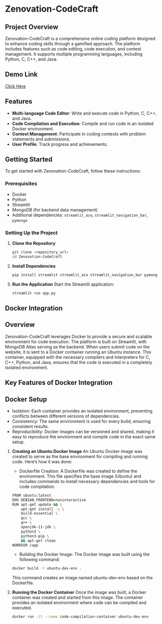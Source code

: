 # Zenovation-CodeCraft

## Project Overview

Zenovation-CodeCraft is a comprehensive online coding platform designed to enhance coding skills through a gamified approach. The platform includes features such as code editing, code execution, and contest management. It supports multiple programming languages, including Python, C, C++, and Java.

## Demo Link

[Click Here](https://drive.google.com/drive/folders/1pqMG3NFnDIMa3ZGOwfyKBuyKQLiu7_aY?usp=sharing)

## Features

- **Multi-language Code Editor**: Write and execute code in Python, C, C++, and Java.
- **Code Compilation and Execution**: Compile and run code in an isolated Docker environment.
- **Contest Management**: Participate in coding contests with problem statements and submissions.
- **User Profile**: Track progress and achievements.

## Getting Started

To get started with Zenovation-CodeCraft, follow these instructions:

### Prerequisites

- Docker
- Python
- Streamlit
- MongoDB (for backend data management)
- Additional dependencies: `streamlit_ace`, `streamlit_navigation_bar`, `pymongo`

### Setting Up the Project

1. **Clone the Repository**
   ```bash
   git clone <repository_url>
   cd Zenovation-CodeCraft
   ```
2. **Install Dependencies**
   ```bash
   pip install streamlit streamlit_ace streamlit_navigation_bar pymongo
   ```
3. **Run the Application**
   Start the Streamlit application:
   ```bash
   streamlit run app.py
   ```

## Docker Integration

## Overview

Zenovation-CodeCraft leverages Docker to provide a secure and scalable environment for code execution. The platform is built on Streamlit, with MongoDB Atlas serving as the backend. When users submit code on the website, it is sent to a Docker container running an Ubuntu instance. This container, equipped with the necessary compilers and interpreters for C, C++, Python, and Java, ensures that the code is executed in a completely isolated environment.

## Key Features of Docker Integration

## Docker Setup
   - Isolation: Each container provides an isolated environment, preventing conflicts between different versions of dependencies.
   - Consistency: The same environment is used for every build, ensuring consistent results.
   - Reproducibility: Docker images can be versioned and shared, making it easy to reproduce the environment and compile code in the exact same setup.


1. **Creating an Ubuntu Docker Image**
   An Ubuntu Docker image was created to serve as the base environment for compiling and running code. Here’s how it was done:
   - Dockerfile Creation: A Dockerfile was created to define the environment. This file specifies the base image (Ubuntu) and includes commands to install necessary dependencies and tools for code compilation.
   ```bash
   FROM ubuntu:latest
   ENV DEBIAN_FRONTEND=noninteractive
   RUN apt-get update && \
       apt-get install -y \
       build-essential \
       gcc \
       g++ \
       openjdk-11-jdk \
       python3 \
       python3-pip \
       && apt-get clean
   WORKDIR /app
   ```
   - Building the Docker Image: The Docker image was built using the following command:
     
   ```bash
   docker build -t ubuntu-dev-env .
   ```
   This command creates an image named ubuntu-dev-env based on the Dockerfile.

2. **Running the Docker Container**
   Once the image was built, a Docker container was created and started from this image. The container provides an isolated environment where code can be compiled and executed.
   ```bash
   docker run -it --name code-compilation-container ubuntu-dev-env
   ```




